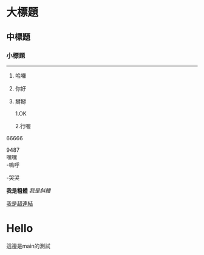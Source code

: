 # 大標題

## 中標題

### 小標題

------
1. 哈囉
2. 你好
3. 掰掰

    1.OK

    2.行喔

66666

9487<br>
嘿嘿<br>
-嗚呼

-哭哭

**我是粗體**
*我是斜體*

[我是超連結](www.google.tw)

# Hello
這邊是main的測試

